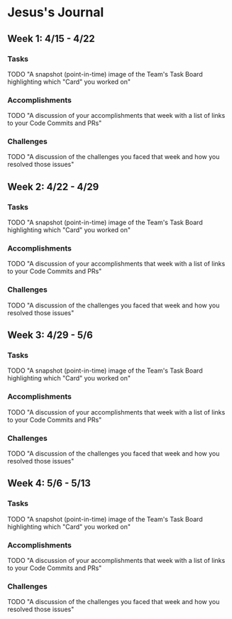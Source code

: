 # Jesus's Journal

## Week 1: 4/15 - 4/22

### Tasks

TODO "A snapshot (point-in-time) image of the Team's Task Board highlighting
which "Card" you worked on"

### Accomplishments

TODO "A discussion of your accomplishments that week with a list of links to
your Code Commits and PRs"

### Challenges

TODO "A discussion of the challenges you faced that week and how you resolved
those issues"

## Week 2: 4/22 - 4/29

### Tasks

TODO "A snapshot (point-in-time) image of the Team's Task Board highlighting
which "Card" you worked on"

### Accomplishments

TODO "A discussion of your accomplishments that week with a list of links to
your Code Commits and PRs"

### Challenges

TODO "A discussion of the challenges you faced that week and how you resolved
those issues"

## Week 3: 4/29 - 5/6

### Tasks

TODO "A snapshot (point-in-time) image of the Team's Task Board highlighting
which "Card" you worked on"

### Accomplishments

TODO "A discussion of your accomplishments that week with a list of links to
your Code Commits and PRs"

### Challenges

TODO "A discussion of the challenges you faced that week and how you resolved
those issues"

## Week 4: 5/6 - 5/13

### Tasks

TODO "A snapshot (point-in-time) image of the Team's Task Board highlighting
which "Card" you worked on"

### Accomplishments

TODO "A discussion of your accomplishments that week with a list of links to
your Code Commits and PRs"

### Challenges

TODO "A discussion of the challenges you faced that week and how you resolved
those issues"
